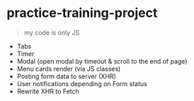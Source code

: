 # practice-training-project

> my code is only JS

- Tabs
- Timer
- Modal (open modal by timeout & scroll to the end of page)
- Menu cards render (via JS classes)
- Posting form data to server (XHR)
- User notifications depending on Form status
- Rewrite XHR to Fetch

